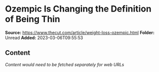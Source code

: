 # Ozempic Is Changing the Definition of Being Thin

**Source:** https://www.thecut.com/article/weight-loss-ozempic.html
**Folder:** Unread
**Added:** 2023-03-06T09:55:53




## Content
*Content would need to be fetched separately for web URLs*
